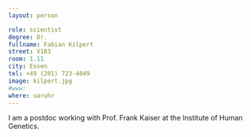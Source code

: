 ```yaml
---
layout: person

role: scientist
degree: Dr.
fullname: Fabian Kilpert
street: V183
room: 1.11
city: Essen
tel: +49 (201) 723-4049
image: kilpert.jpg
#www:
where: uaruhr
---
```


I am a postdoc working with Prof. Frank Kaiser at the Institute of Human Genetics.

